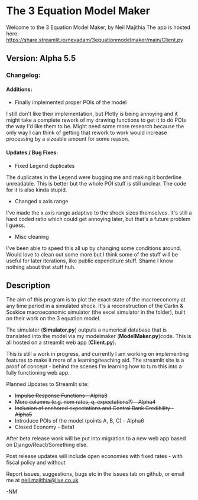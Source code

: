 # The 3 Equation Model Maker
Welcome to the 3 Equation Model Maker, by Neil Majithia
The app is hosted here: https://share.streamlit.io/nevadam/3equationmodelmaker/main/Client.py 

## Version: **Alpha 5.5**

### Changelog: 

#### Additions:
* Finally implemented proper POIs of the model

I still don't like their implementation, but Plotly is being annoying and it might take a complete rework of my drawing functions to get it to do POIs the way I'd like them to be. Might need some more research because the only way I can think of getting that rework to work would increase processing by a sizeable amount for some reason.

#### Updates / Bug Fixes:
* Fixed Legend duplicates

The duplicates in the Legend were bugging me and making it borderline unreadable. This is better but the whole POI stuff is still unclear. The code for it is also kinda stupid.

* Changed x axis range

I've made the x axis range adaptive to the shock sizes themselves. It's still a hard coded ratio which could get annoying later, but that's a future problem I guess. 

* Misc cleaning

I've been able to speed this all up by changing some conditions around. Would love to clean out some more but I think some of the stuff will be useful for later iterations, like public expenditure stuff. Shame I know nothing about that stuff huh.

## Description
The aim of this program is to plot the exact state of the macroeconomy at any time period in a simulated shock.
It's a reconstruction of the Carlin & Soskice macroeconomic simulator (the excel simulator in the folder), built on their work on the 3 equation model.

The simulator (**Simulator.py**) outputs a numerical database that is translated into the model via my modelmaker  (**ModelMaker.py**)code. This is all hosted on a streamlit web app (**Client.py**).

This is still a work in progress, and currently I am working on implementing features to make it more of a learning/teaching aid. The streamlit site is a proof of concept - behind the scenes I'm learning how to turn this into a fully functioning web app.

Planned Updates to Streamlit site:
* ~~Impulse Response Functions - Alpha3~~
* ~~More columns (e.g. nom rates, q, expectations?) - Alpha4~~
* ~~Inclusion of anchored expectations and Central Bank Credibility - Alpha5~~
* Introduce POIs of the model (points A, B, C) - Alpha6
* Closed Economy - Beta1

After beta release work will be put into migration to a new web app based on Django/React/Something else.

Post release updates will include open economies with fixed rates - with fiscal policy and without

Report issues, suggestions, bugs etc in the issues tab on github, or email me at neil.majithia@live.co.uk 

-NM
